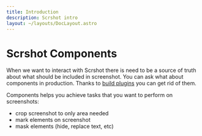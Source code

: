 ```yaml
---
title: Introduction
description: Scrshot intro
layout: ~/layouts/DocLayout.astro
---
```


# Scrshot Components

When we want to interact with Scrshot there is need to be a source of truth about what should be included in screenshot. You can ask what about components in production. Thanks to [build plugins](http://localhost:3000/docs/build) you can get rid of them.

Components helps you achieve tasks that you want to perform on screenshots:
- crop screenshot to only area needed
- mark elements on screenshot
- mask elements (hide, replace text, etc)





